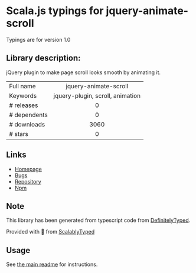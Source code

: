 
# Scala.js typings for jquery-animate-scroll

Typings are for version 1.0

## Library description:
jQuery plugin to make page scroll looks smooth by animating it.

|                    |                 |
| ------------------ | :-------------: |
| Full name          | jquery-animate-scroll |
| Keywords           | jquery-plugin, scroll, animation |
| # releases         | 0 |
| # dependents       | 0 |
| # downloads        | 3060 |
| # stars            | 0 |

## Links
- [Homepage](https://github.com/risan/jquery-animate-scroll)
- [Bugs](https://github.com/risan/jquery-animate-scroll/issues)
- [Repository](https://github.com/risan/jquery-animate-scroll)
- [Npm](https://www.npmjs.com/package/jquery-animate-scroll)
    


## Note
This library has been generated from typescript code from [DefinitelyTyped](https://definitelytyped.org).

Provided with :purple_heart: from [ScalablyTyped](https://github.com/oyvindberg/ScalablyTyped)

## Usage
See [the main readme](../../readme.md) for instructions.


